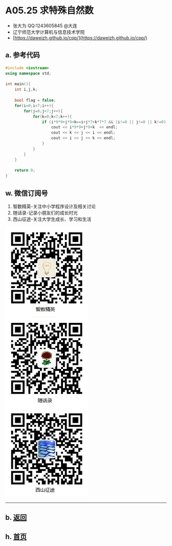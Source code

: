 # A05.25 求特殊自然数 

- 张大为 QQ:1243605845 @大连
- 辽宁师范大学计算机与信息技术学院
- [https://daweizh.github.io/cpp/](https://daweizh.github.io/cpp/) 

## a. 参考代码

~~~cpp
#include <iostream>
using namespace std;

int main(){
    int i,j,k;
    
    bool flag = false;
    for(i=0;i<7;i++){
        for(j=0;j<7;j++){
            for(k=0;k<7;k++){
                if (i*9*9+j*9+k==i+j*7+k*7*7 && (i!=0 || j!=0 || k!=0)){
                    cout << i*9*9+j*9+k  << endl;
                    cout << k << j << i << endl;
                    cout << i << j << k << endl; 
                }
            }
        }
    }
    
    return 0;
}
~~~


## w. 微信订阅号

1. 智数精英-关注中小学程序设计及相关讨论
2. 随话录-记录小朋友们的成长时光
2. 西山征途-关注大学生成长、学习和生活

![欢迎关注“智数精英”订阅号](../../assets/me/img/idea8.jpg)
![欢迎关注“随话录”订阅号](../../assets/me/img/shl8.jpg)
![欢迎关注“西山征途”订阅号](../../assets/me/img/xszt8.jpg)

----------

## b. [返回](../)
    
## h. [首页](../../)

 